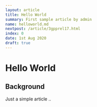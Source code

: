 ```yaml
---
layout: article
title: Hello World 
summary: First sample article by admin
name: helloworld.md
nextpost: /article/3gpprel17.html
index: 0
date: 1st Aug 2020
draft: true
---
```


# Hello World 


## Background
Just a simple article .. 
